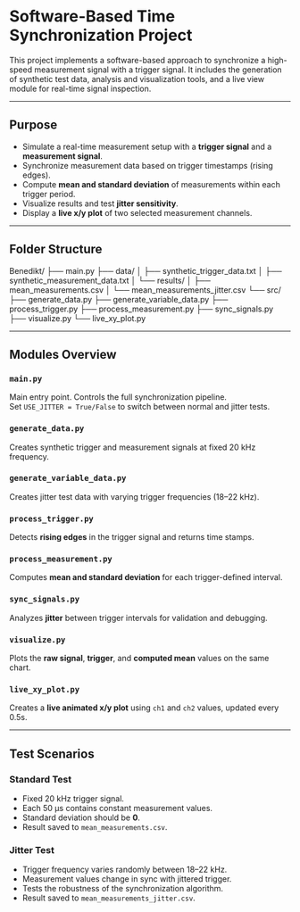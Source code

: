 # Software-Based Time Synchronization Project

This project implements a software-based approach to synchronize a high-speed measurement signal with a trigger signal. It includes the generation of synthetic test data, analysis and visualization tools, and a live view module for real-time signal inspection.

---

## Purpose

- Simulate a real-time measurement setup with a **trigger signal** and a **measurement signal**.
- Synchronize measurement data based on trigger timestamps (rising edges).
- Compute **mean and standard deviation** of measurements within each trigger period.
- Visualize results and test **jitter sensitivity**.
- Display a **live x/y plot** of two selected measurement channels.

---

## Folder Structure

Benedikt/
├── main.py
├── data/
│   ├── synthetic_trigger_data.txt
│   ├── synthetic_measurement_data.txt
│   └── results/
│       ├── mean_measurements.csv
│       └── mean_measurements_jitter.csv
└── src/
    ├── generate_data.py
    ├── generate_variable_data.py
    ├── process_trigger.py
    ├── process_measurement.py
    ├── sync_signals.py
    ├── visualize.py
    └── live_xy_plot.py

---

## Modules Overview

### `main.py`
Main entry point. Controls the full synchronization pipeline.  
Set `USE_JITTER = True/False` to switch between normal and jitter tests.

### `generate_data.py`
Creates synthetic trigger and measurement signals at fixed 20 kHz frequency.

### `generate_variable_data.py`
Creates jitter test data with varying trigger frequencies (18–22 kHz).

### `process_trigger.py`
Detects **rising edges** in the trigger signal and returns time stamps.

### `process_measurement.py`
Computes **mean and standard deviation** for each trigger-defined interval.

### `sync_signals.py`
Analyzes **jitter** between trigger intervals for validation and debugging.

### `visualize.py`
Plots the **raw signal**, **trigger**, and **computed mean** values on the same chart.

### `live_xy_plot.py`
Creates a **live animated x/y plot** using `ch1` and `ch2` values, updated every 0.5s.

---

## Test Scenarios

### Standard Test
- Fixed 20 kHz trigger signal.
- Each 50 µs contains constant measurement values.
- Standard deviation should be **0**.
- Result saved to `mean_measurements.csv`.

### Jitter Test
- Trigger frequency varies randomly between 18–22 kHz.
- Measurement values change in sync with jittered trigger.
- Tests the robustness of the synchronization algorithm.
- Result saved to `mean_measurements_jitter.csv`.
